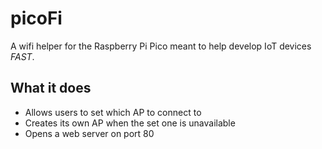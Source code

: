 # picoFi
A wifi helper for the Raspberry Pi Pico meant to help develop IoT devices *FAST*.

## What it does

- Allows users to set which AP to connect to
- Creates its own AP when the set one is unavailable
- Opens a web server on port 80

